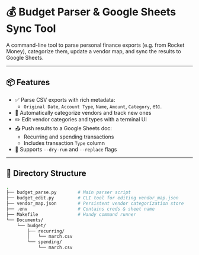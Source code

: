 # 💰 Budget Parser & Google Sheets Sync Tool

A command-line tool to parse personal finance exports (e.g. from Rocket Money), categorize them, update a vendor map, and sync the results to Google Sheets.

---

## 📦 Features

- ✅ Parse CSV exports with rich metadata:
  - `Original Date`, `Account Type`, `Name`, `Amount`, `Category`, etc.
- 🧠 Automatically categorize vendors and track new ones
- ✏️ Edit vendor categories and types with a terminal UI
- 📤 Push results to a Google Sheets doc:
  - Recurring and spending transactions
  - Includes transaction `Type` column
- 🔁 Supports `--dry-run` and `--replace` flags

---

## 📂 Directory Structure

```bash
.
├── budget_parse.py        # Main parser script
├── budget_edit.py         # CLI tool for editing vendor_map.json
├── vendor_map.json        # Persistent vendor categorization store
├── .env                   # Contains creds & sheet name
├── Makefile               # Handy command runner
└── Documents/
    └── budget/
        ├── recurring/
        │   └── march.csv
        └── spending/
            └── march.csv
```
